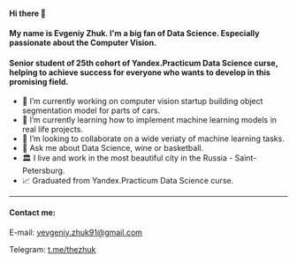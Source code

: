 #### Hi there 👋 
#### My name is Evgeniy Zhuk. I'm a big fan of Data Science. Especially passionate about the Computer Vision.
#### Senior student of 25th cohort of Yandex.Practicum Data Science curse, helping to achieve success for everyone who wants to develop in this promising field.

- 🔭  I’m currently working on computer vision startup building object segmentation model for parts of cars.
- 🌱  I’m currently learning how to implement machine learning models in real life projects.
- 👯  I’m looking to collaborate on a wide veriaty of machine learning tasks. 
- 💬  Ask me about Data Science, wine or basketball.
- 🏛  I live and work in the most beautiful city in the Russia - Saint-Petersburg.
- 📈  Graduated from Yandex.Practicum Data Science curse.

***

#### Contact me:
E-mail: yevgeniy.zhuk91@gmail.com

Telegram: [t.me/thezhuk](http://t.me/thezhuk)
